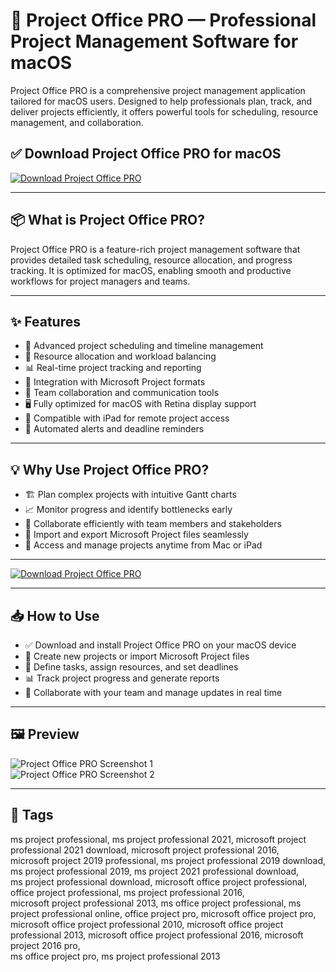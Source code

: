 # 📁 Project Office PRO — Professional Project Management Software for macOS

Project Office PRO is a comprehensive project management application tailored for macOS users. Designed to help professionals plan, track, and deliver projects efficiently, it offers powerful tools for scheduling, resource management, and collaboration.

## ✅ Download Project Office PRO for macOS  
[![Download Project Office PRO](https://img.shields.io/badge/Download-Project%20Office%20PRO-blueviolet)](#)

---

## 📦 What is Project Office PRO?

Project Office PRO is a feature-rich project management software that provides detailed task scheduling, resource allocation, and progress tracking. It is optimized for macOS, enabling smooth and productive workflows for project managers and teams.

---

## ✨ Features

- 📅 Advanced project scheduling and timeline management  
- 👥 Resource allocation and workload balancing  
- 📊 Real-time project tracking and reporting  
- 🔄 Integration with Microsoft Project formats  
- 💬 Team collaboration and communication tools  
- 🖥️ Fully optimized for macOS with Retina display support  
- 📱 Compatible with iPad for remote project access  
- 🔔 Automated alerts and deadline reminders  

---

## 💡 Why Use Project Office PRO?

- 🏗️ Plan complex projects with intuitive Gantt charts  
- 📈 Monitor progress and identify bottlenecks early  
- 🤝 Collaborate efficiently with team members and stakeholders  
- 📂 Import and export Microsoft Project files seamlessly  
- 📲 Access and manage projects anytime from Mac or iPad  

---

[![Download Project Office PRO](https://img.shields.io/badge/Download-Project%20Office%20PRO-blueviolet)](#)

---

## 📥 How to Use

- ✅ Download and install Project Office PRO on your macOS device  
- 📝 Create new projects or import Microsoft Project files  
- 📅 Define tasks, assign resources, and set deadlines  
- 📊 Track project progress and generate reports  
- 🔄 Collaborate with your team and manage updates in real time  

---

## 🖼️ Preview

![Project Office PRO Screenshot 1](https://www.softwareadvice.com/_next/image/?url=https%3A%2F%2Fgdm-catalog-fmapi-prod.imgix.net%2FProductScreenshot%2F4232ad69-cdb2-4beb-9980-4fc666661cc2.jpeg&w=3840&q=75)  
![Project Office PRO Screenshot 2](https://gdm-catalog-fmapi-prod.imgix.net/ProductScreenshot/6d2702ba-47bc-4acd-955d-c6e259079826.jpeg?auto=format&q=50)

---

## 📌 Tags

ms project professional, ms project professional 2021, microsoft project professional 2021 download, microsoft project professional 2016,  
microsoft project 2019 professional, ms project professional 2019 download, ms project professional 2019, ms project 2021 professional download,  
ms project professional download, microsoft office project professional, office project professional, ms project professional 2016,  
microsoft project professional 2013, ms office project professional, ms project professional online, office project pro, microsoft office project pro,  
microsoft office project professional 2010, microsoft office project professional 2013, microsoft office project professional 2016, microsoft project 2016 pro,  
ms office project pro, ms project professional 2013
